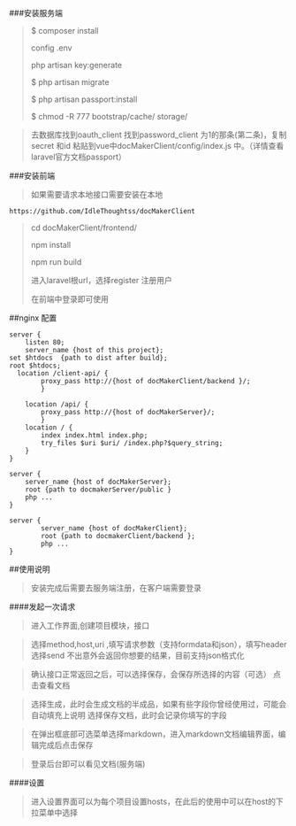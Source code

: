 ###安装服务端

>$ composer install
>
>config .env
>
>php artisan key:generate
>
>$ php artisan migrate
>
>$ php artisan passport:install
>
>$ chmod -R 777 bootstrap/cache/ storage/


>去数据库找到oauth_client 找到password_client 为1的那条(第二条)，复制secret 和id 
粘贴到vue中docMakerClient/config/index.js 中。（详情查看laravel官方文档passport）
>

###安装前端

> 如果需要请求本地接口需要安装在本地

```
https://github.com/IdleThoughtss/docMakerClient
```
> cd docMakerClient/frontend/
>
> npm install
>
> npm run build
>
>进入laravel根url，选择register 注册用户
>
>在前端中登录即可使用



##nginx 配置

```
server {
    listen 80;
    server_name {host of this project};
set $htdocs  {path to dist after build};
root $htdocs;
  location /client-api/ {
        proxy_pass http://{host of docMakerClient/backend }/;
        }

    location /api/ {
        proxy_pass http://{host of docMakerServer}/;
        }
    location / {
        index index.html index.php;
        try_files $uri $uri/ /index.php?$query_string;
    }
}

server {
    server_name {host of docMakerServer};
    root {path to docmakerServer/public }
    php ...
}

server {
        server_name {host of docMakerClient};
        root {path to docmakerClient/backend };
        php ...
}

```
##使用说明



>安装完成后需要去服务端注册，在客户端需要登录

####发起一次请求
>进入工作界面,创建项目模块，接口

>选择method,host,uri ,填写请求参数（支持formdata和json），填写header 选择send
>不出意外会返回你想要的结果，目前支持json格式化


>确认接口正常返回之后，可以选择保存，会保存所选择的内容（可选）
>点击查看文档


>选择生成，此时会生成文档的半成品，如果有些字段你曾经使用过，可能会自动填充上说明
>选择保存文档，此时会记录你填写的字段

>在弹出框底部可选菜单选择markdown，进入markdown文档编辑界面，编辑完成后点击保存


>登录后台即可以看见文档(服务端)

####设置

>进入设置界面可以为每个项目设置hosts，在此后的使用中可以在host的下拉菜单中选择